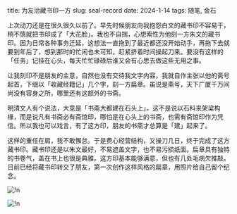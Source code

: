 title: 为友治藏书印一方
slug: seal-record
date: 2024-1-14
tags: 随笔, 金石

上次动刀还是在很久很久以前了。早先时候朋友向我抱怨白文的藏书印不容易干，稍不慎就把书印成了「大花脸」。我也不自揣，心想索性为他刻一方朱文的藏书印。因为日常各种事务迁延，这想法一直拖到了最近都还没开始动手，再拖下去就要到年后了，想到那时的忙闲也未可知，赶紧挤着时间操起刀来。要没有这样的「任务」记挂在心头，每天忙忙碌碌后谁又会有心思去做这些无用之事。

让我刻印不是朋友的主意，自然也没有交待我文字内容，我就自作主张以他的斋号起首，下缀以「收藏经籍记」几个字，刻一方扁章。虽说是斋号，天下广厦千万间尚没有容身之所，哪里还有这额外的书斋。

明清文人有个说法，大意是「书斋大都建在石头上」。这不是说以石料来架梁构椽，而是说凡有书斋必有斋馆印，哪怕是在心头上的书斋，也需有斋馆印作为凭信。所以我也可以戏言，有了这方印，朋友的书斋才总算是「建」起来了。

这样的重任在肩，我不敢懈怠。于是费心经营结构，又操刀几日，终于完成了这方藏书印。藏书印还是以朱文最好，不易遮盖文字，也不易污损纸面。扁章具有独特的书卷气，盖在书上也很是典雅。这方印基本能够满意，但也有几处毛病欠推敲。日前已经将藏书印转交了朋友，第一次创作这样风格的扁章，用照片给自己留个纪念。

![!n](https://cdn.leonis.cc/img/2024/01/36da5273cc494dc98611c24fdc305d4bea7a36929618509b440eb60f10efab48.jpg)

![!n](https://cdn.leonis.cc/img/2024/01/9889fd8ed9b89126b2fe24e930c55dec205526642d2fee7b377abf0339214459.jpg)